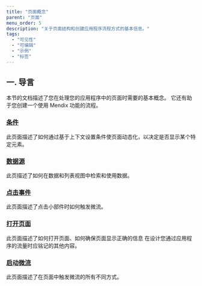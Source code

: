 ```yaml
---
title: "页面概念"
parent: "页面"
menu_order: 5
description: "关于页面结构和创建应用程序流程方式的基本信息。"
tags:
  - "可见性"
  - "可编辑"
  - "示例"
  - "标签"
---
```


## 一. 导言

本节的文档描述了您在处理您的应用程序中的页面时需要的基本概念。 它还有助于您创建一个使用 Mendix 功能的流程。

### [条件](conditions)

此页面描述了如何通过基于上下文设置条件使页面动态化，以决定是否显示某个特定元素。

### [数据源](数据来源)

此页描述了如何在数据和列表视图中检索和使用数据。

### [点击事件](on-click-event)

此页面描述了点击小部件时如何触发微流。

### [打开页面](opening-pages)

此页面描述了如何打开页面、如何确保页面显示正确的信息 在设计您通过应用程序的流量时应铭记的其他内容。

### [启动微流](starting-microflows)

此页面描述了在页面中触发微流的所有不同方式。
